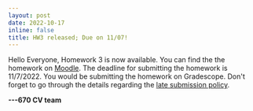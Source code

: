 ```yaml
---
layout: post
date: 2022-10-17
inline: false
title: HW3 released; Due on 11/07!
---
```


Hello Everyone,
Homework 3 is now available. You can find the the homework on [Moodle](https://umass.moonami.com/mod/assign/view.php?id=1858973). The deadline for submitting the homework is 11/7/2022. You would be submitting the homework on Gradescope. Don't forget to go through the details regarding the [late submission policy](https://cvl-umass.github.io/cv-fall-2022/logistics/#homework-assignments).

**---670 CV team**

